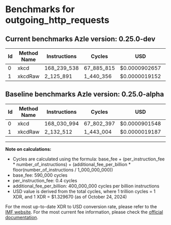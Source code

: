 # Benchmarks for outgoing_http_requests

## Current benchmarks Azle version: 0.25.0-dev

| Id  | Method Name | Instructions | Cycles     | USD           | USD/Million Calls | Change                            |
| --- | ----------- | ------------ | ---------- | ------------- | ----------------- | --------------------------------- |
| 0   | xkcd        | 168_239_538  | 67_885_815 | $0.0000902657 | $90.26            | <font color="red">+208_544</font> |
| 1   | xkcdRaw     | 2_125_891    | 1_440_356  | $0.0000019152 | $1.91             | <font color="green">-6_621</font> |

## Baseline benchmarks Azle version: 0.25.0-alpha

| Id  | Method Name | Instructions | Cycles     | USD           | USD/Million Calls |
| --- | ----------- | ------------ | ---------- | ------------- | ----------------- |
| 0   | xkcd        | 168_030_994  | 67_802_397 | $0.0000901548 | $90.15            |
| 1   | xkcdRaw     | 2_132_512    | 1_443_004  | $0.0000019187 | $1.91             |

---

**Note on calculations:**

- Cycles are calculated using the formula: base_fee + (per_instruction_fee \* number_of_instructions) + (additional_fee_per_billion \* floor(number_of_instructions / 1_000_000_000))
- base_fee: 590_000 cycles
- per_instruction_fee: 0.4 cycles
- additional_fee_per_billion: 400_000_000 cycles per billion instructions
- USD value is derived from the total cycles, where 1 trillion cycles = 1 XDR, and 1 XDR = $1.329670 (as of October 24, 2024)

For the most up-to-date XDR to USD conversion rate, please refer to the [IMF website](https://www.imf.org/external/np/fin/data/rms_sdrv.aspx).
For the most current fee information, please check the [official documentation](https://internetcomputer.org/docs/current/developer-docs/gas-cost#execution).

